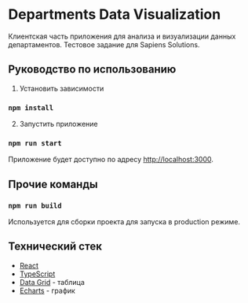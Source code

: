# Departments Data Visualization

Клиентская часть приложения для анализа и визуализации данных департаментов.
Тестовое задание для Sapiens Solutions.

## Руководство по использованию

1. Установить зависимости
### `npm install`  
2. Запустить приложение
### `npm run start`  
Приложение будет доступно по адресу [http://localhost:3000](http://localhost:3000).

## Прочие команды

### `npm run build`

Используется для сборки проекта для запуска в production режиме.

## Технический стек
- [React](https://react.dev/)
- [TypeScript](https://www.typescriptlang.org/)
- [Data Grid](https://grid.glideapps.com/) - таблица
- [Echarts](https://echarts.apache.org/examples/en/editor.html?c=line-simple) - график